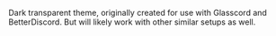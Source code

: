 Dark transparent theme, originally created for use with Glasscord and BetterDiscord. But will likely work with other similar setups as well.
